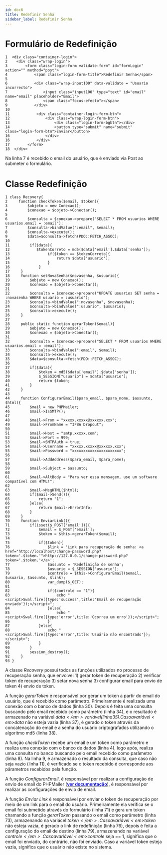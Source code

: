 ```yaml
---
id: doc6
title: Redefinir Senha
sidebar_label: Redefinir Senha
---
```


# Formulário de Redefinição
```
1  <div class="container-login">
2    <div class="wrap-login">
3        <form class="login-form validate-form" id="formLogin" action="" method="post">
4            <span class="login-form-title">Redefinir Senha</span>
5                
6            <div class="wrap-input100" data-validate = "Usuario incorrecto">
7                <input class="input100" type="text" id="email" name="email" placeholder="Email">
8                <span class="focus-efecto"></span>
9            </div>
10            
11            <div class="container-login-form-btn">
12                <div class="wrap-login-form-btn">
13                    <div class="login-form-bgbtn"></div>
14                    <button type="submit" name="submit" class="login-form-btn">Enviar</button>
16                </div>
16            </div>
17        </form>
18  </div>
```

Na linha 7 é recebido o email do usuário, que é enviado via Post ao submeter o formulário.

# Classe Redefinição
```
1 class Recovery{
2     function checkToken($email, $token){
3         $objeto = new Conexao();
4         $conexao = $objeto->Conectar();
5        
6         $consulta = $conexao->prepare("SELECT * FROM usuarios WHERE usuarios.email = :email");
7         $consulta->bindValue(":email", $email);
8         $consulta->execute();
9         $data=$consulta->fetch(PDO::FETCH_ASSOC);
10        
11         if($data){
12            $tokenCorreto = md5($data['email'].$data['senha']);
13                 if($token == $tokenCorreto){
14                     return $data['usuario'];
15                 }
16             }
17     }
18     function setNovaSenha($novasenha, $usuario){
19         $objeto = new Conexao();
20         $conexao = $objeto->Conectar();
21        
22         $consulta = $conexao->prepare("UPDATE usuarios SET senha = :novasenha WHERE usuario = :usuario");
23         $consulta->bindValue(":novasenha", $novasenha);
24         $consulta->bindValue(":usuario", $usuario);
25         $consulta->execute();
26     }
27    
28     public static function gerarToken($email){
29         $objeto = new Conexao();
30         $conexao = $objeto->Conectar();
31
32         $consulta = $conexao->prepare("SELECT * FROM usuarios WHERE usuarios.email = :email");
33         $consulta->bindValue(":email", $email);
34         $consulta->execute();
35         $data=$consulta->fetch(PDO::FETCH_ASSOC);
36
37         if($data){
38             $token = md5($data['email'].$data['senha']);
39             $_SESSION["usuario"] = $data['usuario'];
40             return $token;
41         }
42     }
43
44     function ConfigurarEmail($para_email, $para_nome, $assunto, $html){
45         $mail = new PHPMailer;
46         $mail->IsSMTP();
47
48         $mail->From = "xxxxx.xxxxx@xxxxxx.xxx";
49         $mail->FromName = "IFBA Dropout";
50
51         $mail->Host = "smtp.xxxxx.com";
52         $mail->Port = 999;
53         $mail->SMTPAuth = true;
54         $mail->Username = "xxxxx.xxxxx@xxxxxx.xxx";
55         $mail->Password = "xxxxxxxxxxxxxxxxxxxxxx";
56
57         $mail->AddAddress($para_email, $para_nome);
58
59         $mail->Subject = $assunto;
60
61         $mail->AltBody = "Para ver essa mensagem, use um software compatível com HTML!";
62
63         $mail->MsgHTML($html);
64         if($mail->Send()){
65             return "1";
66         }else{
67             return $mail->ErrorInfo;
68         }
69     }
70     function EnviarLink(){
71         if(isset($_POST['email'])){
72             $email = $_POST['email'];
73             $token = $this->gerarToken($email);
74
75             if($token){
76                 $link = 'Link para recuperação de senha: <a href="http://localhost/change-password.php?token='.$token.'">http://127.0.0.1/change-password.php?token='.$token.'</a>';
77                 $assunto = 'Redefinição de senha';
78                 $usuario = $_SESSION['usuario'];
79                 $controle = $this->ConfigurarEmail($email, $usuario, $assunto, $link);
80                 var_dump($_GET);
81                 
82                 if($controle == "1"){
83                     echo "<script>Swal.fire({type:'success',title:'Email de recuperação enviado'});</script>";
84                 }else{
85                     echo "<script>Swal.fire({type:'error',title:'Ocorreu um erro'});</script>";
86                 }
87             }else{
88                 echo "<script>Swal.fire({type:'error',title:'Usuário não encontrado'});</script>";
89             }
90         }
91         session_destroy();
92     }
93 }
```
A classe <em>Recovery</em> possui todos as funções utilizados no processo de recuperação senha, que envolve: 1) gerar token de recuperação  2) verificar token de recuperação 3) setar nova senha 3) configurar email para envio de token 4) envio de token.

A função <em>gerarToken</em> é responsável por gerar um token a partir do email do usuário, que é recebido como parâmetro. Primeiramente é realizada uma conexão com o banco de dados (linha 30). Depois é feita uma consulta buscando pelo email recebido como parâmetro (linha 34), e o resultado é armazenado na variável <em>$data</em> variável (linha 35). Caso a variável <em>$data</em> não esteja vazia (linha 37), é gerado o token através da concatenação do email e a senha do usuário criptografados utilizando o algoritmo md5 (linha 38).

A função <em>checkToken</em> recebe um email e um token como parâmetro e realiza uma conexão com o banco de dados (linha 4), logo após, realiza uma consulta no banco buscando pelo email recebido como parâmetro (linha 8). Na linha 9, é armazenado o resultado da consulta, que caso não seja vazio (linha 11), é verificado se o token recebido é corresponde aos pârametros recebidos pela função.

A função <em>ConfigurarEmail</em>, é responsável por realizar a configuração de envio de email do PHPMailer ([<strong><font color = "blue">ver documentação</font></strong>](https://phpmailer.github.io/PHPMailer/classes/PHPMailer.PHPMailer.PHPMailer.html)), é responsável por realizar as configurações de envio de email.

A função <em>Enviar Link</em> é responsável por enviar o token de recuperação por meio de um link para o email do usuário. Primeiramente ela verifica se o email foi submetido através do formulário (linha 71) e gera um token chamando a função <em>gerarToken</em> passando o email como parâmetro (linha 73), armazenando na variácel <em>$token</em>. Caso a variável <em>$token</em> não esteja vazia, é gerado o link de redefinição (linha 76), depois é feita a configuração do email de destino (linha 79), armazenando na variável <em>$controle</em>. Caso a variável <em>$controle</em> seja == 1, significa que o email foi enviado, do contrário, não foi enviado. Caso a variável token esteja vazia, significa que o usuário não existe no sistema.